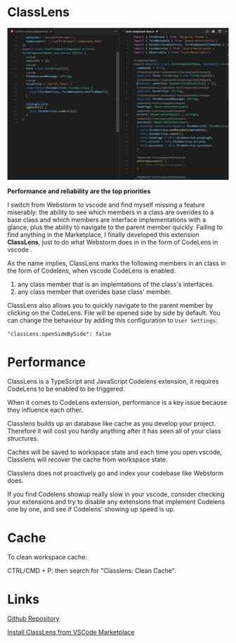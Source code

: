 # ClassLens

![ClassLens](./classlens.gif "Showcase")

**Performance and reliability are the top priorities**

I switch from Webstorm to vscode and find myself missing a feature miserably: the ability to see which members in a class are overides to a base class and which members are interface implementations with a glance, plus the ability to navigate to the parent member quickly. Failing to find anything in the Marketplace, I finally developed this extension **ClassLens**, just to do what Webstorm does in in the form of CodeLens in vscode .

As the name implies, ClassLens marks the following members in an class in the form of Codelens, when vscode CodeLens is enabled:

1.  any class member that is an implemtations of the class's interfaces.
2.  any class member that overides base class' member.

ClassLens also allows you to quickly navigate to the parent member by clicking on the CodeLens. File will be opened side by side by default. You can change the behaviour by adding this configuration to `User Settings`:

```
"classLens.openSideBySide": false
```

# Performance

ClassLens is a TypeScript and JavaScript Codelens extension, it requires CodeLens to be enabled to be triggered.

When it comes to CodeLens extension, performance is a key issue because they influence each other.

Classlens builds up an database like cache as you develop your project. Therefore it will cost you hardly anything after it has seen all of your class structures.

Caches will be saved to workspace state and each time you open vscode, Classlens will recover the cache from workspace state.

Classlens does not proactively go and index your codebase like Webstorm does.

If you find Codelens showup really slow in your vscode, consider checking your extensions and try to disable any extensions that implement Codelens one by one, and see if Codelens' showing up speed is up.

# Cache

To clean workspace cache:

CTRL/CMD + P: then search for "Classlens: Clean Cache".

# Links

[Github Repository](https://github.com/rexebin/classlens)

[Install ClassLens from VSCode Marketplace](https://marketplace.visualstudio.com/items?itemName=rexebin.classlens)
